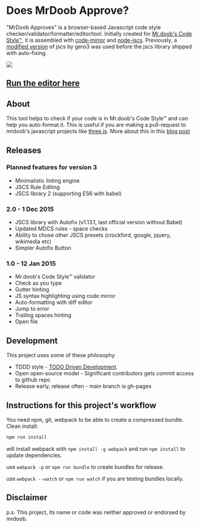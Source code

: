 Does MrDoob Approve?
==============

"MrDoob Approves" is a browser-based Javascript code style checker/validator/formatter/editor/tool. Initially created for [Mr.doob's Code Style™](https://github.com/mrdoob/three.js/wiki/Mr.doob's-Code-Style%E2%84%A2), it is assembled with [code-mirror](https://github.com/codemirror/codemirror) and [node-jscs](https://github.com/jscs-dev/node-jscs). Previously, a [modified version](https://github.com/gero3/node-jscs/tree/formatter) of jscs by gero3 was used before the jscs library shipped with auto-fixing.

![](https://cloud.githubusercontent.com/assets/314997/5714636/c6db41b2-9b06-11e4-8d25-05142c37a479.png)
## [Run the editor here](http://zz85.github.io/mrdoobapproves/)


## About

This tool helps to check if your code is in Mr.doob's Code Style™ and can help you auto-format it. This is useful if you are making a pull-request to mrdoob's javascript projects like [three.js](https://github.com/mrdoob/three.js). More about this in this [blog post](http://www.lab4games.net/zz85/blog/2015/01/25/mrdoob-approves-a-javascript-codestyle-editor-validator-formatter-project/)

## Releases

### Planned features for version 3
- Minimalistic linting engine
- JSCS Rule Editing
- JSCS library 2 (supporting ES6 with babel)

### 2.0 - 1 Dec 2015
- JSCS library with Autofix (v1.13.1, last official version without Babel)
- Updated MDCS rules - space checks
- Ability to chose other JSCS presets (crockford, google, jquery, wikimedia etc)
- Simpler Autofix Button

### 1.0 - 12 Jan 2015
- Mr.doob's Code Style™ validator
- Check as you type
- Gutter hinting
- JS syntax highlighting using code mirror
- Auto-formatting with diff editor
- Jump to error
- Trailing spaces hinting
- Open file

## Development

This project uses some of these philosophy

- TDDD style - [TODO Driven Development](http://www.secretgeek.net/TODO_driv_dev).
- Open open-source model - Significant contributors gets commit access to github repo
- Release early, release often - main branch is gh-pages

## Instructions for this project's workflow

You need npm, git, webpack to be able to create a compressed bundle.
Clean install:

```sh
npm run install
```

will install webpack with `npm install -g webpack` and run `npm install` to update dependencies.

use `webpack -p` or `npm run bundle` to create bundles for release.

use `webpack --watch` or `npm run watch` if you are testing bundles locally.

## Disclaimer

p.s. This project, its name or code was neither approved or endorsed by mrdoob.
